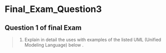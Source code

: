 # Final_Exam_Question3

## Question 1 of final Exam
> 1.	Explain in detail the uses with examples of the listed UML (Unified Modeling Language) below 	.  
